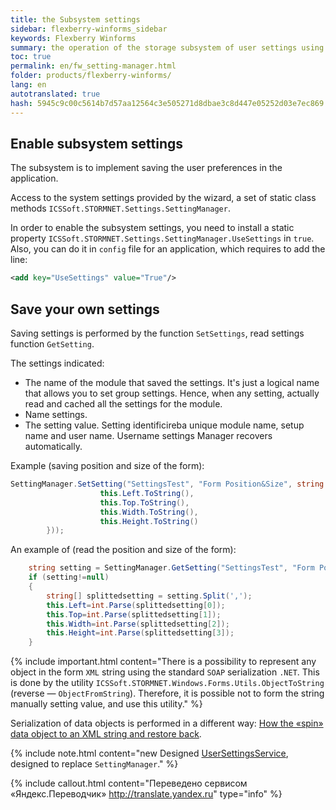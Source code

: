 ```yaml
--- 
title: the Subsystem settings 
sidebar: flexberry-winforms_sidebar 
keywords: Flexberry Winforms 
summary: the operation of the storage subsystem of user settings using the class SettingManager; specified as to include storage settings, what are the methods to be used for writing and reading settings 
toc: true 
permalink: en/fw_setting-manager.html 
folder: products/flexberry-winforms/ 
lang: en 
autotranslated: true 
hash: 5945c9c00c5614b7d57aa12564c3e505271d8dbae3c8d447e05252d03e7ec869 
--- 
```


## Enable subsystem settings 
The subsystem is to implement saving the user preferences in the application. 


Access to the system settings provided by the wizard, a set of static class methods `ICSSoft.STORMNET.Settings.SettingManager`. 


In order to enable the subsystem settings, you need to install a static property `ICSSoft.STORMNET.Settings.SettingManager.UseSettings` in `true`. Also, you can do it in `config` file for an application, which requires to add the line: 

```xml
<add key="UseSettings" value="True"/>	
``` 

## Save your own settings 
Saving settings is performed by the function `SetSettings`, read settings function `GetSetting`. 


The settings indicated: 
* The name of the module that saved the settings. It's just a logical name that allows you to set group settings. Hence, when any setting, actually read and cached all the settings for the module. 
* Name settings. 
* The setting value. 
Setting identificireba unique module name, setup name and user name. Username settings Manager recovers automatically. 


Example (saving position and size of the form): 

```csharp
SettingManager.SetSetting("SettingsTest", "Form Position&Size", string.Join(",", new string[]{
					this.Left.ToString(),
					this.Top.ToString(),
					this.Width.ToString(),
					this.Height.ToString()
		}));
``` 

An example of (read the position and size of the form): 

```csharp
	string setting = SettingManager.GetSetting("SettingsTest", "Form Position&Size");
	if (setting!=null)
	{
		string[] splittedsetting = setting.Split(',');
		this.Left=int.Parse(splittedsetting[0]);
		this.Top=int.Parse(splittedsetting[1]);
		this.Width=int.Parse(splittedsetting[2]);
		this.Height=int.Parse(splittedsetting[3]);
	}
``` 

{% include important.html content="There is a possibility to represent any object in the form `XML` string using the standard `SOAP` serialization `.NET`. This is done by the utility `ICSSoft.STORMNET.Windows.Forms.Utils.ObjectToString` (reverse — `ObjectFromString`). Therefore, it is possible not to form the string manually setting value, and use this utility." %} 

Serialization of data objects is performed in a different way: [How the «spin» data object to an XML string and restore back](fo_aggregating-function.html). 

{% include note.html content="new Designed [UserSettingsService](fa_user-settings-service.html), designed to replace `SettingManager`." %} 



{% include callout.html content="Переведено сервисом «Яндекс.Переводчик» <http://translate.yandex.ru>" type="info" %}